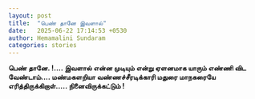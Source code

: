 ```yaml
---
layout: post
title:  "பெண் தானே இவளால்"
date:   2025-06-22 17:14:53 +0530
author: Hemamalini Sundaram
categories: stories
---
```


**பெண் தானே. !\.... இவளால் என்ன முடியும் என்று ஏளனமாக யாரும் எண்ணி விட
வேண்டாம்\.... மண்மகளறியா வண்ணச்சீரடிக்காரி மதுரை மாநகரையே எரித்திருக்கிறாள்\.....
நினைவிருக்கட்டும் !**
